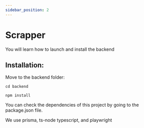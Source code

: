 ```yaml
---
sidebar_position: 2
---
```


# Scrapper

You will learn how to launch and install the backend
## Installation:


Move to the backend folder:

```shell
cd backend
```

```shell
npm install 
```
You can check the dependencies of this project by going to the package.json file.

We use prisma, ts-node typescript, and playwright 

